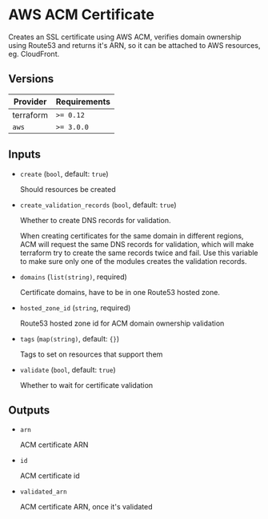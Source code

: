 # AWS ACM Certificate

Creates an SSL certificate using AWS ACM, verifies domain ownership using Route53 and returns it's ARN, so it can be attached to AWS resources, eg. CloudFront.

<!-- bin/docs -->

## Versions

| Provider | Requirements |
|-|-|
| terraform | `>= 0.12` |
| `aws` | `>= 3.0.0` |

## Inputs

* `create` (`bool`, default: `true`)

    Should resources be created

* `create_validation_records` (`bool`, default: `true`)

    Whether to create DNS records for validation.

    When creating certificates for the same domain in different regions,
    ACM will request the same DNS records for validation, which will make
    terraform try to create the same records twice and fail.
    Use this variable to make sure only one of the modules creates
    the validation records.


* `domains` (`list(string)`, required)

    Certificate domains, have to be in one Route53 hosted zone.

* `hosted_zone_id` (`string`, required)

    Route53 hosted zone id for ACM domain ownership validation

* `tags` (`map(string)`, default: `{}`)

    Tags to set on resources that support them

* `validate` (`bool`, default: `true`)

    Whether to wait for certificate validation



## Outputs

* `arn`

    ACM certificate ARN

* `id`

    ACM certificate id

* `validated_arn`

    ACM certificate ARN, once it's validated
